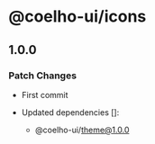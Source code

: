 # @coelho-ui/icons

## 1.0.0

### Patch Changes

- First commit

- Updated dependencies []:
  - @coelho-ui/theme@1.0.0
